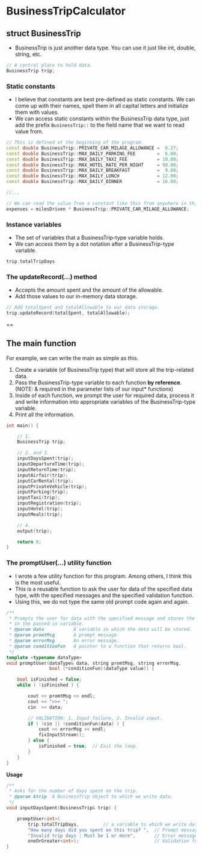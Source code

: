 # BusinessTripCalculator

## struct BusinessTrip
- BusinessTrip is just another data type. You can use it just like int, double, string, etc.
```cpp
// A central place to hold data.
BusinessTrip trip;
```

### Static constants
- I believe that constants are best pre-defined as static constants. We can come up with their names, spell them in all capital letters and initialize them with values.
- We can access static constants within the BusinessTrip data type, just add the prefix `BusinessTrip::` to the field name that we want to read value from.

```cpp
// This is defined at the beginning of the program.
const double BusinessTrip::PRIVATE_CAR_MILAGE_ALLOWANCE =  0.27;
const double BusinessTrip::MAX_DAILY_PARKING_FEE        =  6.00;
const double BusinessTrip::MAX_DAILY_TAXI_FEE           = 10.00;
const double BusinessTrip::MAX_HOTEL_RATE_PER_NIGHT     = 90.00;
const double BusinessTrip::MAX_DAILY_BREAKFAST          =  9.00;
const double BusinessTrip::MAX_DAILY_LUNCH              = 12.00;
const double BusinessTrip::MAX_DAILY_DINNER             = 16.00;

//...

// We can read the value from a constant like this from anywhere in this program.
expenses = milesDriven * BusinessTrip::PRIVATE_CAR_MILAGE_ALLOWANCE;

```

### Instance variables
- The set of variables that a BusinessTrip-type variable holds.
- We can access them by a dot notation after a BusinessTrip-type variable.

```cpp
trip.totalTripDays
```

### The updateRecord(...) method
- Accepts the amount spent and the amount of the allowable.
- Add those values to our in-memory data storage.

```cpp
// Add totalSpent and totalAllowable to our data storage.
trip.updateRecord(totalSpent, totalAllowable);
```

==

## The main function
For example, we can write the main as simple as this.

1. Create a variable (of BusinessTrip type) that will store all the trip-related data.
2. Pass the BusinessTrip-type variable to each function **by reference**. (NOTE: & required in the parameter lists of our input* functions)
3. Inside of each function, we prompt the user for required data, process it and write information into appropriate variables of the BusinessTrip-type variable.
4. Print all the information.

```cpp
int main() {

    // 1.
    BusinessTrip trip;

    // 2. and 3.
    inputDaysSpent(trip);
    inputDepartureTime(trip);
    inputReturnTime(trip);
    inputAirfair(trip);
    inputCarRental(trip);
    inputPrivateVehicle(trip);
    inputParking(trip);
    inputTaxi(trip);
    inputRegistration(trip);
    inputHotel(trip);
    inputMeals(trip);

    // 4.
    output(trip);

    return 0;
}
```

### The promptUser(...) utility function
- I wrote a few utility function for this program. Among others, I think this is the most useful.
- This is a reusable function to ask the user for data of the specified data type, with the specified messages and the specified validation function.
- Using this, we do not type the same old prompt code again and again.
```cpp
/**
 * Prompts the user for data with the specified message and stores the data
 * in the passed-in variable.
 * @param data           A variable in which the data will be stored.
 * @param promtMsg       A prompt message.
 * @param errorMsg       An error message.
 * @param conditionFun   A pointer to a function that returns bool.
 */
template <typename dataType>
void promptUser(dataType& data, string promtMsg, string errorMsg,
                bool (*conditionFun)(dataType value)) {

    bool isFinished = false;
    while ( !isFinished ) {

        cout << promtMsg << endl;
        cout << ">>> ";
        cin  >> data;

        // VALIDATION: 1. Input failure, 2. Invalid input.
        if ( !cin || !conditionFun(data) ) {
            cout << errorMsg << endl;
            fixInputStream();
        } else {
            isFinished = true;  // Exit the loop.
        }
    }
}
```

**Usage**
```cpp
/**
 * Asks for the number of days spent on the trip.
 * @param &trip  A BusinessTrip object to which we write data.
 */
void inputDaysSpent(BusinessTrip& trip) {

    promptUser<int>(
        trip.totalTripDays,         // a variable to which we write data
        "How many days did you spent on this trip? ",  // Prompt message
        "Invalid trip days : Must be 1 or more",       // Error message
        oneOrGreater<int>);                            // Validation function
}
```
